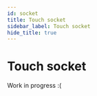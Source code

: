 ```yaml
---
id: socket
title: Touch socket
sidebar_label: Touch socket
hide_title: true
---
```


# Touch socket

Work in progress :(